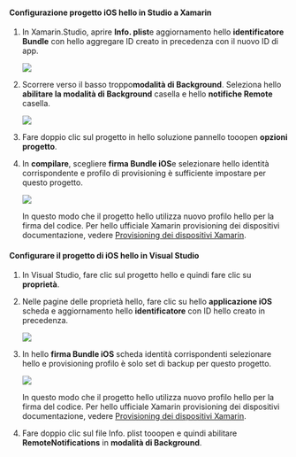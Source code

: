 #### <a name="configure-hello-ios-project-in-xamarin-studio"></a>Configurazione progetto iOS hello in Studio a Xamarin
1. In Xamarin.Studio, aprire **Info. plist**e aggiornamento hello **identificatore Bundle** con hello aggregare ID creato in precedenza con il nuovo ID di app.

    ![](./media/app-service-mobile-xamarin-ios-configure-project/mobile-services-ios-push-21.png)
2. Scorrere verso il basso troppo**modalità di Background**. Seleziona hello **abilitare la modalità di Background** casella e hello **notifiche Remote** casella.

    ![](./media/app-service-mobile-xamarin-ios-configure-project/mobile-services-ios-push-22.png)
3. Fare doppio clic sul progetto in hello soluzione pannello tooopen **opzioni progetto**.
4. In **compilare**, scegliere **firma Bundle iOS**e selezionare hello identità corrispondente e profilo di provisioning è sufficiente impostare per questo progetto.

   ![](./media/app-service-mobile-xamarin-ios-configure-project/mobile-services-ios-push-20.png)

   In questo modo che il progetto hello utilizza nuovo profilo hello per la firma del codice. Per hello ufficiale Xamarin provisioning dei dispositivi documentazione, vedere [Provisioning dei dispositivi Xamarin].

#### <a name="configure-hello-ios-project-in-visual-studio"></a>Configurare il progetto di iOS hello in Visual Studio
1. In Visual Studio, fare clic sul progetto hello e quindi fare clic su **proprietà**.
2. Nelle pagine delle proprietà hello, fare clic su hello **applicazione iOS** scheda e aggiornamento hello **identificatore** con ID hello creato in precedenza.

    ![](./media/app-service-mobile-xamarin-ios-configure-project/mobile-services-ios-push-23.png)
3. In hello **firma Bundle iOS** scheda identità corrispondenti selezionare hello e provisioning profilo è solo set di backup per questo progetto.

    ![](./media/app-service-mobile-xamarin-ios-configure-project/mobile-services-ios-push-24.png)

    In questo modo che il progetto hello utilizza nuovo profilo hello per la firma del codice. Per hello ufficiale Xamarin provisioning dei dispositivi documentazione, vedere [Provisioning dei dispositivi Xamarin].
4. Fare doppio clic sul file Info. plist tooopen e quindi abilitare **RemoteNotifications** in **modalità di Background**.

[Provisioning dei dispositivi Xamarin]: http://developer.xamarin.com/guides/ios/getting_started/installation/device_provisioning/
